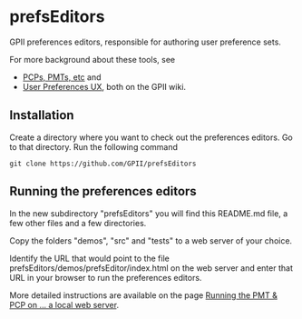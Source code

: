 prefsEditors
============

GPII preferences editors, responsible for authoring user preference sets.

For more background about these tools, see 

* [PCPs, PMTs, etc](http://wiki.gpii.net/index.php/PCPs,_PMTs,_etc) and
* [User Preferences UX](http://wiki.gpii.net/index.php/User_Preferences_UX), both on the GPII wiki.


Installation
------------

Create a directory where you want to check out the preferences editors.
Go to that directory.
Run the following command 

    git clone https://github.com/GPII/prefsEditors

Running the preferences editors
-------------------------------

In the new subdirectory "prefsEditors" you will find this README.md file, 
a few other files and a few directories. 

Copy the folders "demos", "src" and "tests" to a web server of your choice.

Identify the URL that would point to the file prefsEditors/demos/prefsEditor/index.html
on the web server and enter that URL in your browser to run the preferences editors.


More detailed instructions are available on the page [Running the PMT & PCP on ... a local web server](http://wiki.gpii.net/index.php/Running_the_PMT_%26_PCP_on_Windows_and_Linux_with_a_local_web_server).


